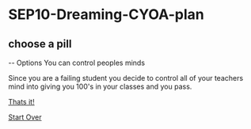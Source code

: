 # SEP10-Dreaming-CYOA-plan
## choose a pill

--
Options
You can control peoples minds

Since you are a failing student you decide to control all of your teachers mind into giving you 100's in your classes and you pass.

[Thats it!](wake-up.md)

[Start Over](../home.md)
